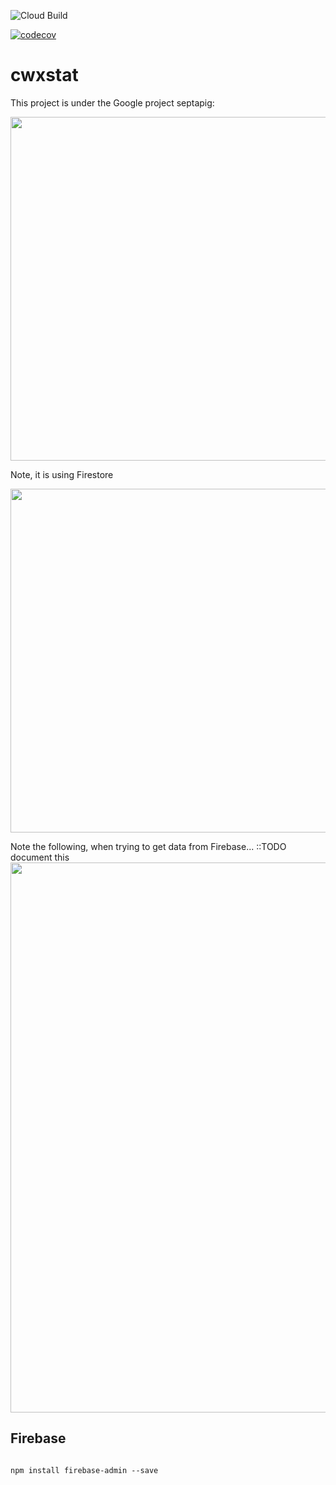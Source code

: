 ![Cloud Build](https://github.com/mchirico/cwxstat/workflows/Cloud%20Build/badge.svg)

[![codecov](https://codecov.io/gh/mchirico/cwxstat/branch/master/graph/badge.svg)](https://codecov.io/gh/mchirico/cwxstat)
# cwxstat

This project is under the Google project septapig:

<img src='https://user-images.githubusercontent.com/755710/77863522-2466df00-71f1-11ea-9356-41d419ed23dc.png' width=550 />

Note, it is using Firestore

<img src='https://user-images.githubusercontent.com/755710/77928716-c11f9000-7276-11ea-8621-ea109554583d.png' width=550/>

Note the following, when trying to get data from Firebase...
::TODO document this
<img src='https://user-images.githubusercontent.com/755710/77974602-a0325b80-72c5-11ea-875c-1523768581a4.png' width=880/>




## Firebase

```

npm install firebase-admin --save
```
